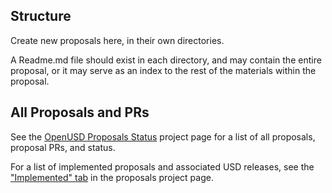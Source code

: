 ## Structure

Create new proposals here, in their own directories.

A Readme.md file should exist in each directory, and may contain 
the entire proposal, or it may serve as an index to the rest of the materials
within the proposal.

## All Proposals and PRs

See the [OpenUSD Proposals Status](https://github.com/orgs/PixarAnimationStudios/projects/1/views/1) project page for a list of all proposals, proposal PRs, and status.

For a list of implemented proposals and associated USD releases, see the 
["Implemented" tab](https://github.com/orgs/PixarAnimationStudios/projects/1/views/7) 
in the proposals project page.